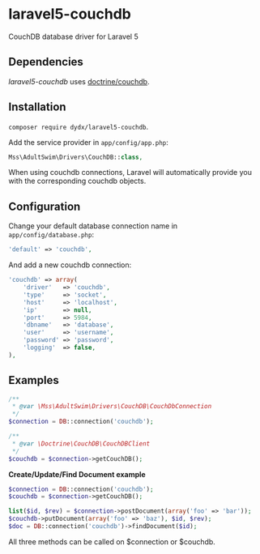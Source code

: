 # laravel5-couchdb
CouchDB database driver for Laravel 5

## Dependencies

*laravel5-couchdb* uses [doctrine/couchdb](https://github.com/doctrine/couchdb).

## Installation

`composer require dydx/laravel5-couchdb`.

Add the service provider in `app/config/app.php`:

```php
Mss\AdultSwim\Drivers\CouchDB::class,
```

When using couchdb connections, Laravel will automatically provide you with the corresponding couchdb objects.

## Configuration

Change your default database connection name in `app/config/database.php`:

```php
'default' => 'couchdb',
```

And add a new couchdb connection:

```php
'couchdb' => array(
    'driver'   => 'couchdb',
    'type'     => 'socket',
    'host'     => 'localhost',
    'ip'       => null,
    'port'     => 5984,
    'dbname'   => 'database',
    'user'     => 'username',
    'password' => 'password',
    'logging'  => false,
),
```
## Examples

```php
/**
 * @var \Mss\AdultSwim\Drivers\CouchDB\CouchDbConnection
 */
$connection = DB::connection('couchdb');

/**
 * @var \Doctrine\CouchDB\CouchDBClient
 */
$couchdb = $connection->getCouchDB();
```

**Create/Update/Find Document example**

```php
$connection = DB::connection('couchdb');
$couchdb = $connection->getCouchDB();

list($id, $rev) = $connection->postDocument(array('foo' => 'bar'));
$couchdb->putDocument(array('foo' => 'baz'), $id, $rev);
$doc = DB::connection('couchdb')->findDocument($id);
```

All three methods can be called on $connection or $couchdb.

